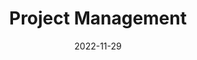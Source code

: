 ---
# ===== Title, summary, and position in the left sidebar =====
# linktitle:  # Title shown in the left sidebar menu
summary:  # Summary of this post
weight: 503
# ============================================================

# ========== Basic metadata ==========
title: Project Management
date: 2022-11-29
draft: false

authors:
  - admin
tags:
  - Project Management
categories:
  - Project Management
toc: true # Show table of contents
# ====================================

# ========== Advanced metadata =========
profile: false  # Show author profile?
reading_time: true # Show estimated reading time?
share: true  # Show social sharing links?
featured: true
comments: true  # Show comments?
disable_comment: false
commentable: true  # Allow visitors to comment? Supported by the Page, Post, and Book content types.
editable: false  # Allow visitors to edit the page? Supported by the Page, Post, and Book content types.

# Optional header image (relative to `assets/media/` folder).
header:
  caption: 
  image:  
---